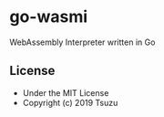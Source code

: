 # go-wasmi
WebAssembly Interpreter written in Go

## License
- Under the MIT License
- Copyright (c) 2019 Tsuzu